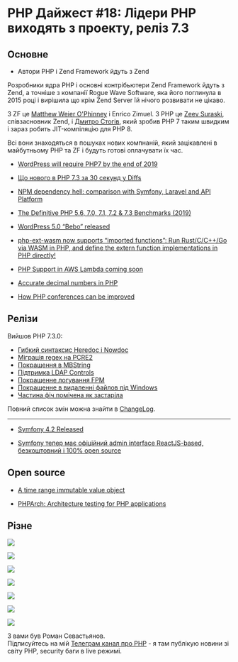 # PHP Дайжест #18: Лідери РНР виходять з проекту, реліз 7.3

## Основне
* Автори PHP і Zend Framework йдуть з Zend

Розробники ядра PHP і основні контрібьютери Zend Framework йдуть з Zend, а точніше з компанії Rogue Wave Software, яка його поглинула в 2015 році і вирішила що крім Zend Server їй нічого розвивати не цікаво.

З ZF це [Matthew Weier O'Phinney](https://mwop.net/) і Enrico Zimuel. З PHP це [Zeev Suraski](https://zsuraski.blogspot.com/), співзасновник Zend, і [Дмитро Стогів](https://github.com/dstogov), який зробив PHP 7 таким швидким і зараз робить JIT-компіляцію для PHP 8.

Всі вони знаходяться в пошуках нових компнаній, який зацікавлені в майбутньому PHP та ZF і будуть готові оплачувати їх час.

* [WordPress will require PHP7 by the end of 2019](https://twitter.com/miss_jwo/status/1071540985702825991)

* [Що нового в PHP 7.3 за 30 секунд у Diffs](https://www.tomasvotruba.cz/blog/2018/08/16/whats-new-in-php-73-in-30-seconds-in-diffs/)

* [NPM dependency hell: comparison with Symfony, Laravel and API Platform](https://dunglas.fr/2018/11/about-the-dependencies-of-symfony/)

* [The Definitive PHP 5.6, 7.0, 7.1, 7.2 & 7.3 Benchmarks (2019)](https://kinsta.com/blog/php-benchmarks/)

* [WordPress 5.0 “Bebo” released](https://wordpress.org/news/2018/12/bebo/)

* [php-ext-wasm now supports “imported functions”: Run Rust/C/C++/Go via WASM in PHP, and define the extern function implementations in PHP directly!](https://twitter.com/mnt_io/status/1070091896985436160)

* [PHP Support in AWS Lambda coming soon](https://aws.amazon.com/blogs/aws/new-for-aws-lambda-use-any-programming-language-and-share-common-components/)

* [Accurate decimal numbers in PHP](https://medium.com/@rtheunissen/accurate-numbers-in-php-b6954f6cd577)

* [How PHP conferences can be improved](https://murze.be/how-php-conferences-can-be-improved)

## Релізи
Вийшов PHP 7.3.0:
* [Гибкий синтаксис Heredoc і Nowdoc](http://php.net/manual/migration73.new-features.php#migration73.new-features.core.heredoc)
* [Міграція regex на PCRE2](http://php.net/manual/migration73.other-changes.php#migration73.other-changes.pcre)
* [Покращення в MBString](http://php.net/manual/migration73.new-features.php#migration73.new-features.mbstring)
* [Підтримка LDAP Controls](http://php.net/manual/migration73.new-features.php#migration73.new-features.ldap)
* [Покращенне логування FPM](http://php.net/manual/migration73.new-features.php#migration73.new-features.fpm)
* [Покращенне в видаленні файлов під Windows](http://php.net/manual/migration73.windows-support.php#migration73.windows-support.core.file-descriptors)
* [Частина фіч помічена як застаріла](http://php.net/manual/migration73.deprecated.php)

Повний список змін можна знайти в [ChangeLog](http://www.php.net/ChangeLog-7.php#7.3.0).

-------

* [Symfony 4.2 Released](https://symfony.com/blog/symfony-4-2-0-released)

* [Symfony тепер має офіційний admin interface ReactJS-based, безкоштовний і 100% open source](https://twitter.com/dunglas/status/1072158368540827659)

## Open source
* [A time range immutable value object](https://github.com/thephpleague/period)

* [PHPArch: Architecture testing for PHP applications](https://github.com/j6s/phparch)

## Різне

![](https://external-preview.redd.it/rnqp4a2ZbZskVkVpe21j-BamMMk9vvJ6cnjtjx36sb0.jpg?width=640&crop=smart&auto=webp&s=4df94ad2a6cca61548c256cd079c84af6e680a14)

![](https://external-preview.redd.it/kIHSmHyhwgHYNnbYPmKVE9riA_h6L15y7LRyDTk2l4I.png?width=640&crop=smart&auto=webp&s=80470ceab6ee3e1ab70077608c67f8459da85872)

![](https://preview.redd.it/53n9ct4k5w021.jpg?width=640&crop=smart&auto=webp&s=2797f9565f0606b8f98b89713da9dba2291a706e)

![](https://preview.redd.it/4niaylcgdb021.jpg?width=640&crop=smart&auto=webp&s=5d4d03652a970ce5a16c0e352cf164d96879b269)

![](https://preview.redd.it/7khgt29lp1121.jpg?width=640&crop=smart&auto=webp&s=2a88dda6bc27abdcc8f8ee53dc172a788fe98cd6)

![](https://preview.redd.it/c8cw76gmohy11.jpg?width=640&crop=smart&auto=webp&s=73bf4eb225368b2c5a6b64287863c807461d0ab1)

![](https://preview.redd.it/3ccte1w6w9y11.png?width=640&crop=smart&auto=webp&s=4ccc4a5a45a3050062851ac15c479f31dc604d8d)

З вами був Роман Севастьянов.\
Підписуйтесь на мій [Телеграм канал про PHP](https://t.me/elephant_php) - я там публікую новини зі світу PHP, security баги в live режимі.

